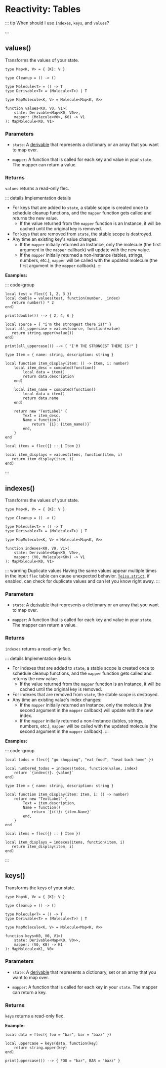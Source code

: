 # Reactivity: Tables

::: tip When should I use `indexes`, `keys`, and `values`?
<!--@include: @tutorials/tables/when-should-i-use-what.md{2,11}-->
:::

## values()

Transforms the values of your state.

```luau
type Map<K, V> = { [K]: V }

type Cleanup = () -> ()

type Molecule<T> = () -> T
type Derivable<T> = (Molecule<T>) | T

type MapMolecule<K, V> = Molecule<Map<K, V>>

function values<K0, V0, V1>(
    state: Derivable<Map<K0, V0>>, 
    mapper: (Molecule<V0>, K0) -> V1
): MapMolecule<K0, V1>
```

### Parameters

-   `state`: A [derivable](../tutorials/fundamentals/derivable) that represents a dictionary or an array that you want to map over.

-   `mapper`: A function that is called for each key and value in your `state`. The mapper can return a value.


### Returns

`values` returns a read-only flec.

::: details Implementation details
 - For keys that are added to `state`, a stable scope is created once to schedule cleanup functions, and the `mapper` function gets called and returns the new value.
   - If the value returned from the `mapper` function is an Instance, it will be cached until the original key is removed.
 - For keys that are removed from `state`, the stable scope is destroyed.
 - Any time an existing key's value changes:
   - If the `mapper` initially returned an Instance, only the molecule (the first argument in the `mapper` callback) will update with the new value.
   - If the `mapper` initially returned a non-Instance (tables, strings, numbers, etc.), `mapper` will be called with the updated molecule (the first argument in the `mapper` callback).
:::

**Examples:**

::: code-group
```luau [Example A]
local test = flec({ 1, 2, 3 })
local double = values(test, function(number, _index) 
   return number() * 2
end)

print(double()) --> { 2, 4, 6 }
```

```luau [Example B]
local source = { "i'm the strongest there is!" }
local all_uppercase = values(source, function(value) 
   return string.upper(value())
end)

print(all_uppercase()) --> { "I'M THE STRONGEST THERE IS!" }
```

```luau [Example C]
type Item = { name: string, description: string }

local function item_display(item: () -> Item, i: number)
    local item_desc = computed(function()
        local data = item()
        return data.description
    end)

    local item_name = computed(function()
        local data = item()
        return data.name
    end)

    return new "TextLabel" {
        Text = item_desc,
        Name = function()
            return `{i}: {item_name()}`
        end,
    }
end

local items = flec({} :: { Item })

local item_displays = values(items, function(item, i) 
   return item_display(item, i)
end)
```
:::

## indexes()

Transforms the values of your state.

```luau
type Map<K, V> = { [K]: V }

type Cleanup = () -> ()

type Molecule<T> = () -> T
type Derivable<T> = (Molecule<T>) | T

type MapMolecule<K, V> = Molecule<Map<K, V>>

function indexes<K0, V0, V1>(
    state: Derivable<Map<K0, V0>>, 
    mapper: (V0, Molecule<K0>) -> V1
): MapMolecule<K0, V1>
```

::: warning Duplicate values
Having the same values appear multiple times in the input `flec` table can cause unexpected behavior. [`Teisu.strict`](../api/teisu/#strict), if enabled, can check for duplicate values and can let you know right away.
:::

### Parameters

-   `state`: A [derivable](../tutorials/fundamentals/derivable) that represents a dictionary or an array that you want to map over.

-   `mapper`: A function that is called for each key and value in your `state`. The mapper can return a value.


### Returns

`indexes` returns a read-only flec.

::: details Implementation details
 - For indexes that are added to `state`, a stable scope is created once to schedule cleanup functions, and the `mapper` function gets called and returns the new value.
   - If the value returned from the `mapper` function is an Instance, it will be cached until the original key is removed.
 - For indexes that are removed from `state`, the stable scope is destroyed.
 - Any time an existing value's index changes:
   - If the `mapper` initially returned an Instance, only the molecule (the second argument in the `mapper` callback) will update with the new index.
   - If the `mapper` initially returned a non-Instance (tables, strings, numbers, etc.), `mapper` will be called with the updated molecule (the second argument in the `mapper` callback).
:::

**Examples:**

::: code-group
```luau [Example A]
local todos = flec({ "go shopping", "eat food", "head back home" })

local numbered_todos = indexes(todos, function(value, index)
    return `{index()}. {value}`
end)
```

```luau [Example B]
type Item = { name: string, description: string }

local function item_display(item: Item, i: () -> number)
    return new "TextLabel" {
        Text = item.description,
        Name = function()
            return `{i()}: {item.Name}`
        end,
    }
end

local items = flec({} :: { Item })

local item_displays = indexes(items, function(item, i) 
   return item_display(item, i)
end)
```
:::

## keys()

Transforms the keys of your state.

```luau
type Map<K, V> = { [K]: V }

type Cleanup = () -> ()

type Molecule<T> = () -> T
type Derivable<T> = (Molecule<T>) | T

type MapMolecule<K, V> = Molecule<Map<K, V>>

function keys<K0, V0, V1>(
    state: Derivable<Map<K0, V0>>, 
    mapper: (V0, K0) -> K1
): MapMolecule<K1, V0>
```

### Parameters

-   `state`: A [derivable](../tutorials/fundamentals/derivable) that represents a dictionary, set or an array that you want to map over.

-   `mapper`: A function that is called for each key in your `state`. The mapper can return a key.


### Returns

`keys` returns a read-only flec.

**Example:**

```luau 
local data = flec({ foo = "bar", bar = "bazz" })

local uppercase = keys(data, function(key)
    return string.upper(key)
end)

print(uppercase()) --> { FOO = "bar", BAR = "bazz" }
```